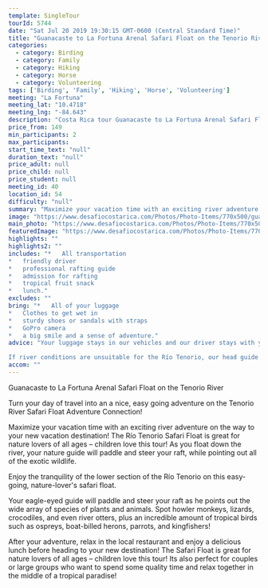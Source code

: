 ```yaml
---
template: SingleTour
tourId: 5744
date: "Sat Jul 20 2019 19:30:15 GMT-0600 (Central Standard Time)"
title: "Guanacaste to La Fortuna Arenal Safari Float on the Tenorio River"
categories: 
  - category: Birding
  - category: Family
  - category: Hiking
  - category: Horse
  - category: Volunteering
tags: ['Birding', 'Family', 'Hiking', 'Horse', 'Volunteering']
meeting: "La Fortuna"
meeting_lat: "10.4718"
meeting_lng: "-84.643"
description: "Costa Rica tour Guanacaste to La Fortuna Arenal Safari Float on the Tenorio River, id 5744"
price_from: 149
min_participants: 2
max_participants: 
start_time_text: "null"
duration_text: "null"
price_adult: null
price_child: null
price_student: null
meeting_id: 40
location_id: 54
difficulty: "null"
summary: "Maximize your vacation time with an exciting river adventure on the way to your new vacation destination! The Río Tenorio Safari Float is great for nature lovers of all ages – children love this tour! As you float down the river, your nature guide will paddle and steer your raft, while pointing out all of the exotic wildlife."
image: "https://www.desafiocostarica.com/Photos/Photo-Items/770x500/guanacaste-to-la-fortuna-safari-float-on-the-tenorio-river-1411577860.jpg"
main_photo: "https://www.desafiocostarica.com/Photos/Photo-Items/770x500/guanacaste-to-la-fortuna-safari-float-on-the-tenorio-river-1411577860.jpg"
featuredImage: "https://www.desafiocostarica.com/Photos/Photo-Items/770x500/guanacaste-to-la-fortuna-safari-float-on-the-tenorio-river-1411577860.jpg"
highlights: ""
highlights2: ""
includes: "*   All transportation
*   friendly driver
*   professional rafting guide
*   admission for rafting
*   tropical fruit snack
*   lunch."
excludes: ""
bring: "*   All of your luggage
*   Clothes to get wet in
*   sturdy shoes or sandals with straps
*   GoPro camera
*   a big smile and a sense of adventure."
advice: "Your luggage stays in our vehicles and our driver stays with your items while you are doing your tour. We have private entrances and exits for our rafting tour locations. Extra transport charge for drop-off outside of our regular hotel zone.

If river conditions are unsuitable for the Río Tenorio, our head guide might make the call to change to a back-up river of a similar level and/or offer another tour – you're always guaranteed a fun, but safe day! You get a full refund if no tour is run."
accom: ""
---
```

Guanacaste to La Fortuna Arenal Safari Float on the Tenorio River

Turn your day of travel into an a nice, easy going adventure on the Tenorio River Safari Float Adventure Connection!

Maximize your vacation time with an exciting river adventure on the way to your new vacation destination! The Río Tenorio Safari Float is great for nature lovers of all ages – children love this tour! As you float down the river, your nature guide will paddle and steer your raft, while pointing out all of the exotic wildlife.

Enjoy the tranquility of the lower section of the Río Tenorio on this easy-going, nature-lover's safari float.

Your eagle-eyed guide will paddle and steer your raft as he points out the wide array of species of plants and animals. Spot howler monkeys, lizards, crocodiles, and even river otters, plus an incredible amount of tropical birds such as ospreys, boat-billed herons, parrots, and kingfishers!

After your adventure, relax in the local restaurant and enjoy a delicious lunch before heading to your new destination! The Safari Float is great for nature lovers of all ages – children love this tour! Its also perfect for couples or large groups who want to spend some quality time and relax together in the middle of a tropical paradise!